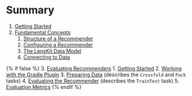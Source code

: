 # Summary

1.  [Getting Started](basics/getting-started.md)
2.  [Fundamental Concepts](basics/index.md)
    1.  [Structure of a Recommender](basics/structure.md)
    2.  [Configuring a Recommender](basics/configuration.md)
    3.  [The LensKit Data Model](basics/data-model.md)
    4.  [Connecting to Data](basics/data-access.md)

{% if false %}
3.  [Evaluating Recommenders](evaluator/index.md)
    1.  [Getting Started](quickstart)
    2.  [Working with the Gradle Plugin](gradle)
    3.  [Preparing Data](data) (describes the `Crossfold` and `Pack` tasks)
    4.  [Evaluating the Recommender](train-test) (describes the `TrainTest` task)
    5.  [Evaluation Metrics](metrics)
{% endif %}
